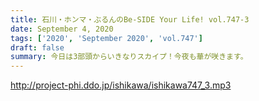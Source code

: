 ```yaml
---
title: 石川・ホンマ・ぶるんのBe-SIDE Your Life! vol.747-3
date: September 4, 2020
tags: ['2020', 'September 2020', 'vol.747']
draft: false
summary: 今日は3部頭からいきなりスカイプ！今夜も華が咲きます。
---
```


http://project-phi.ddo.jp/ishikawa/ishikawa747_3.mp3